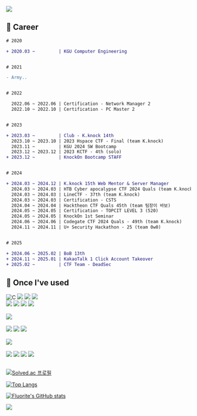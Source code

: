 <div align=left>
  <img src="https://capsule-render.vercel.app/api?type=waving&height=300&color=00f0e0&text=" />

## 🌱 Career
```diff
# 2020

+ 2020.03 ~         | KGU Computer Engineering


# 2021

- Army..


# 2022

  2022.06 ~ 2022.06 | Certification - Network Manager 2
  2022.10 ~ 2022.10 | Certification - PC Master 2


# 2023

+ 2023.03 ~         | Club - K.knock 14th
  2023.10 ~ 2023.10 | 2023 Hspace CTF - Final (team K.knock)
  2023.11 ~         | KGU 2024 SW Bootcamp
  2023.12 ~ 2023.12 | 2023 KCTF - 4th (solo)
+ 2023.12 ~         | KnockOn Bootcamp STAFF


# 2024

+ 2024.03 ~ 2024.12 | K.knock 15th Web Mentor & Server Manager
  2024.03 ~ 2024.03 | HTB Cyber apocalypse CTF 2024 Quals (team K.knock)
  2024.03 ~ 2024.03 | LineCTF - 37th (team K.knock)
  2024.03 ~ 2024.03 | Certification - CSTS
  2024.04 ~ 2024.04 | Hacktheon CTF Quals 45th (team 팀장이 바보)
  2024.05 ~ 2024.05 | Certification - TOPCIT LEVEL 3 (520)
  2024.05 ~ 2024.05 | KnockOn 1st Seminar
  2024.06 ~ 2024.06 | Codegate CTF 2024 Quals - 49th (team K.knock)
  2024.11 ~ 2024.11 | U+ Security Hackathon - 25 (team 0w0)


# 2025

+ 2024.06 ~ 2025.02 | BoB 13th
+ 2024.11 ~ 2025.01 | KakaoTalk 1 Click Account Takeover
+ 2025.02 ~         | CTF Team - DeadSec
```



## 🔨 Once I've used
![C](https://img.shields.io/badge/C-00599C?style=for-the-badge&logo=c&logoColor=white)
<img src="https://img.shields.io/badge/Java-ED8B00?style=for-the-badge&logo=openjdk&logoColor=white">
<img src="https://img.shields.io/badge/python-3776AB?style=for-the-badge&logo=python&logoColor=white">
<img src="https://img.shields.io/badge/javascript-F7DF1E?style=for-the-badge&logo=javascript&logoColor=black"> 
<br>
<img src="https://img.shields.io/badge/PHP-777BB4?style=for-the-badge&logo=php&logoColor=white">
<img src="https://img.shields.io/badge/Node.js-43853D?style=for-the-badge&logo=node.js&logoColor=white">
<img src="https://img.shields.io/badge/Spring-6DB33F?style=for-the-badge&logo=spring&logoColor=white">
<img src="https://img.shields.io/badge/Flask-000000?style=for-the-badge&logo=flask&logoColor=white">
<br><br>
<img src="https://img.shields.io/badge/MySQL-00000F?style=for-the-badge&logo=mysql&logoColor=white">
<br><br>
<img src="https://img.shields.io/badge/Bitcoin-000000?style=for-the-badge&logo=bitcoin&logoColor=white">
<img src="https://img.shields.io/badge/Ethereum-3C3C3D?logo=ethereum&logoColor=fff&style=for-the-badge">
<img src="https://img.shields.io/badge/Web3.js-F16822?logo=web3dotjs&logoColor=fff&style=for-the-badge">
<br><br>
<img src="https://img.shields.io/badge/Visual_Studio_Code-0078D4?style=for-the-badge&logo=visual%20studio%20code&logoColor=white">
<br><br>
<img src="https://img.shields.io/badge/linux-FCC624?style=for-the-badge&logo=linux&logoColor=black"> 
<img src="https://img.shields.io/badge/docker-%230db7ed.svg?style=for-the-badge&logo=docker&logoColor=white">
<img src="https://img.shields.io/badge/VMware-607078?logo=vmware&logoColor=white&style=for-the-badge">
<img src="https://img.shields.io/badge/GIT-E44C30?style=for-the-badge&logo=git&logoColor=white">
<br>



##
[![Solved.ac
프로필](http://mazassumnida.wtf/api/v2/generate_badge?boj=qwertyou)](https://solved.ac/qwertyou)

[![Top Langs](https://github-readme-stats.vercel.app/api/top-langs/?username=qw3rtyou&layout=compact)](https://github.com/qw3rtyou/github-readme-stats)

[![Fluorite's GitHub stats](https://github-readme-stats.vercel.app/api?username=qw3rtyou)](https://github.com/anuraghazra/github-readme-stats)


<img src="https://capsule-render.vercel.app/api?type=waving&color=00f0e0&height=150&section=footer" />
</div>
